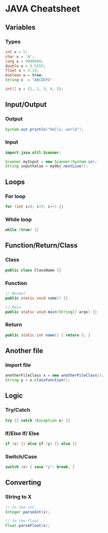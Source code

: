 # JAVA Cheatsheet

## Variables
### Types
```java
int x = 5;
char x = 'A';
long x = 9999999;
double x = 5.5555;
float x = 3.14;
boolean x = true;
String x  = "ABCDEFG"

int[] x = {1, 2, 3, 4, 5};
```
## Input/Output
### Output
```java
System.out.println("Hello, world");
```
### Input
```java
import java.util.Scanner;

Scanner myInput = new Scanner(System.in);
String inputValue = myObj.nextLine();
```

## Loops
### For loop
```java
for (int i=0; i<5; i++) {}
```
### While loop
```java
while (true) {}
```

## Function/Return/Class
### Class
```java
public class ClassName {}
```
### Function
```java
// Normal
public static void name() {}

// Main
public static void main(String[] args) {}
```
### Return
```java
public static int name() { return 5; }
```

## Another file
### Import file
```java
anotherFileClass x = new anotherFileClass();
String y = x.classFunction();
```
## Logic
### Try/Catch
```java
try {} catch (Exception e) {}
```
### If/Else If/ Else
```java
if (x) {} else if (y) {} else {}
```
### Switch/Case
```java
switch (x) { case "y": break; }
```

## Converting
### String to X
```java
// to the int
Integer.parseInt(x);

// to the float
Float.parseFloat(x);
```
